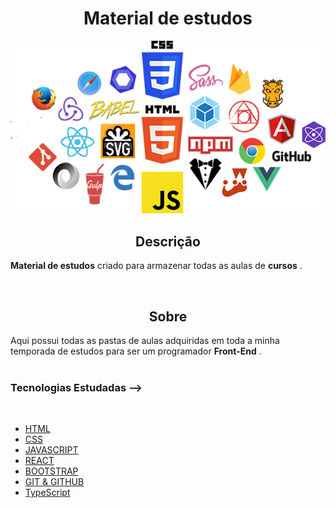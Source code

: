 
<h1 align='center'>Material de estudos</h1>

<img src ='./frontend.png'>

<br/>

<h2 align='center'>Descrição</h2> 

**Material de estudos** criado para armazenar todas as aulas de **cursos** .

<br/>

<h2 align='center'>Sobre</h2>

Aqui possui todas as pastas de aulas adquiridas em toda a minha temporada de estudos para ser um programador **Front-End** .
<br/>
<br/>

### **Tecnologias Estudadas** -->
<br/>

- [HTML]()
- [CSS]()
- [JAVASCRIPT]()
- [REACT]()
- [BOOTSTRAP]()
- [GIT & GITHUB]()
- [TypeScript]()



